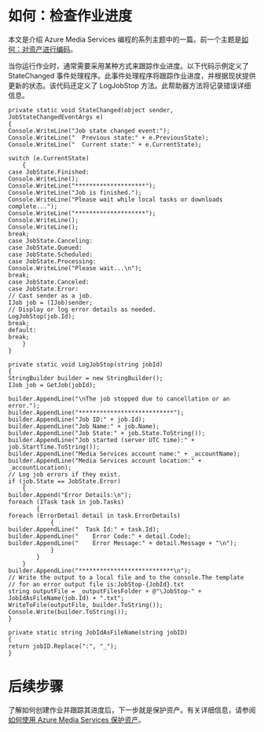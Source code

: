 <properties linkid="develop-media-services-how-to-guides-check-job-progress" urlDisplayName="Check Job Progress" pageTitle="How to Check Job Progress in Media Services - Azure" metaKeywords="" description="Learn how to use event handler code to track job progress and send status updates. Code samples are written in C# and use the Media Services SDK for .NET." metaCanonical="" services="media-services" documentationCenter="" title="How to: Check Job Progress" authors="migree" solutions="" manager="" editor="" />
<tags ms.service="media-services"
    ms.date=""
    wacn.date=""
    />

如何：检查作业进度
==================

本文是介绍 Azure Media Services 编程的系列主题中的一篇。前一个主题是[如何：对资产进行编码](http://go.microsoft.com/fwlink/?LinkID=301753&clcid=0x409)。

当你运行作业时，通常需要采用某种方式来跟踪作业进度。以下代码示例定义了 StateChanged 事件处理程序。此事件处理程序将跟踪作业进度，并根据现状提供更新的状态。该代码还定义了 LogJobStop 方法。此帮助器方法将记录错误详细信息。

``` {}
private static void StateChanged(object sender, JobStateChangedEventArgs e)
{
Console.WriteLine("Job state changed event:");
Console.WriteLine("  Previous state:" + e.PreviousState);
Console.WriteLine("  Current state:" + e.CurrentState);

switch (e.CurrentState)
    {
case JobState.Finished:
Console.WriteLine();
Console.WriteLine("********************");
Console.WriteLine("Job is finished.");
Console.WriteLine("Please wait while local tasks or downloads complete...");
Console.WriteLine("********************");
Console.WriteLine();
Console.WriteLine();
break;
case JobState.Canceling:
case JobState.Queued:
case JobState.Scheduled:
case JobState.Processing:
Console.WriteLine("Please wait...\n");
break;
case JobState.Canceled:
case JobState.Error:
// Cast sender as a job.
IJob job = (IJob)sender;
// Display or log error details as needed.
LogJobStop(job.Id);
break;
default:
break;
    }
}

private static void LogJobStop(string jobId)
{
StringBuilder builder = new StringBuilder();
IJob job = GetJob(jobId);

builder.AppendLine("\nThe job stopped due to cancellation or an error.");
builder.AppendLine("***************************");
builder.AppendLine("Job ID:" + job.Id);
builder.AppendLine("Job Name:" + job.Name);
builder.AppendLine("Job State:" + job.State.ToString());
builder.AppendLine("Job started (server UTC time):" + job.StartTime.ToString());
builder.AppendLine("Media Services account name:" + _accountName);
builder.AppendLine("Media Services account location:" + _accountLocation);
// Log job errors if they exist.  
if (job.State == JobState.Error)
    {
builder.Append("Error Details:\n");
foreach (ITask task in job.Tasks)
        {
foreach (ErrorDetail detail in task.ErrorDetails)
            {
builder.AppendLine("  Task Id:" + task.Id);
builder.AppendLine("    Error Code:" + detail.Code);
builder.AppendLine("    Error Message:" + detail.Message + "\n");
            }
        }
    }
builder.AppendLine("***************************\n");
// Write the output to a local file and to the console.The template 
// for an error output file is:JobStop-{JobId}.txt
string outputFile = _outputFilesFolder + @"\JobStop-" + JobIdAsFileName(job.Id) + ".txt";
WriteToFile(outputFile, builder.ToString());
Console.Write(builder.ToString());
}

private static string JobIdAsFileName(string jobID)
{
return jobID.Replace(":", "_");
}
```

后续步骤
========

了解如何创建作业并跟踪其进度后，下一步就是保护资产。有关详细信息，请参阅[如何使用 Azure Media Services 保护资产](http://go.microsoft.com/fwlink/?LinkID=301813&clcid=0x409)。

